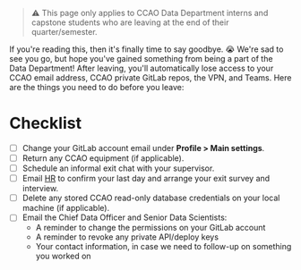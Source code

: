 > :warning: This page only applies to CCAO Data Department interns and capstone students who are leaving at the end of their quarter/semester.

If you're reading this, then it's finally time to say goodbye. :sob: We're sad to see you go, but hope you've gained something from being a part of the Data Department! After leaving, you'll automatically lose access to your CCAO email address, CCAO private GitLab repos, the VPN, and Teams. Here are the things you need to do before you leave:

# Checklist

- [ ] Change your GitLab account email under **Profile > Main settings**.
- [ ] Return any CCAO equipment (if applicable).
- [ ] Schedule an informal exit chat with your supervisor.
- [ ] Email [HR](assessor.ccaohr@cookcountyil.gov) to confirm your last day and arrange your exit survey and interview.
- [ ] Delete any stored CCAO read-only database credentials on your local machine (if applicable).
- [ ] Email the Chief Data Officer and Senior Data Scientists: 
  - A reminder to change the permissions on your GitLab account
  - A reminder to revoke any private API/deploy keys
  - Your contact information, in case we need to follow-up on something you worked on
